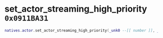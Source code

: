 # set_actor_streaming_high_priority `0x0911BA31`

```lua
natives.actor.set_actor_streaming_high_priority(_unk0 --[[ number ]], _unk1 --[[ number ]])
```